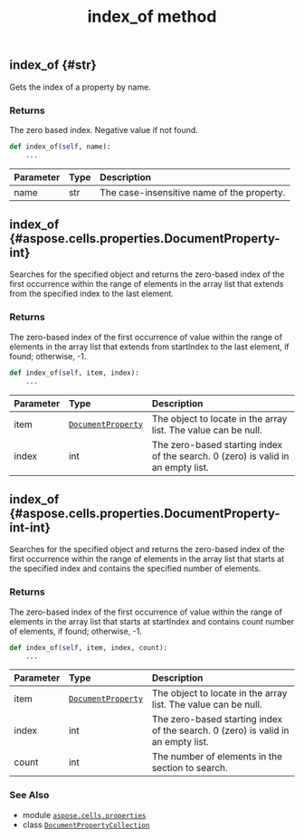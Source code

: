﻿---
title: index_of method
second_title: Aspose.Cells for Python via .NET API References
description: 
type: docs
weight: 40
url: /aspose.cells.properties/documentpropertycollection/index_of/
is_root: false
---

## index_of {#str}

Gets the index of a property by name.


### Returns 


The zero based index. Negative value if not found.


```python
def index_of(self, name):
    ...
```


| Parameter | Type | Description |
| :- | :- | :- |
| name | str | The case-insensitive name of the property. |


## index_of {#aspose.cells.properties.DocumentProperty-int}

Searches for the specified object and returns the zero-based index of the first occurrence within the range of elements in the array list that extends from the specified index to the last element.


### Returns 


The zero-based index of the first occurrence of value within the range of elements in the array list that extends from startIndex to the last element, if found; otherwise, -1.


```python
def index_of(self, item, index):
    ...
```


| Parameter | Type | Description |
| :- | :- | :- |
| item | [`DocumentProperty`](/cells/python-net/aspose.cells.properties/documentproperty) | The object to locate in the array list. The value can be null. |
| index | int | The zero-based starting index of the search. 0 (zero) is valid in an empty list. |


## index_of {#aspose.cells.properties.DocumentProperty-int-int}

Searches for the specified object and returns the zero-based index of the first occurrence within the range of elements in the array list that starts at the specified index and contains the specified number of elements.


### Returns 


The zero-based index of the first occurrence of value within the range of elements in the array list that starts at startIndex and contains count number of elements, if found; otherwise, -1.


```python
def index_of(self, item, index, count):
    ...
```


| Parameter | Type | Description |
| :- | :- | :- |
| item | [`DocumentProperty`](/cells/python-net/aspose.cells.properties/documentproperty) | The object to locate in the array list. The value can be null. |
| index | int | The zero-based starting index of the search. 0 (zero) is valid in an empty list. |
| count | int | The number of elements in the section to search. |



### See Also
* module [`aspose.cells.properties`](../../)
* class [`DocumentPropertyCollection`](/cells/python-net/aspose.cells.properties/documentpropertycollection)
